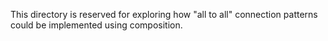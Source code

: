 This directory is reserved for exploring how "all to all" connection patterns could be implemented
using composition.
